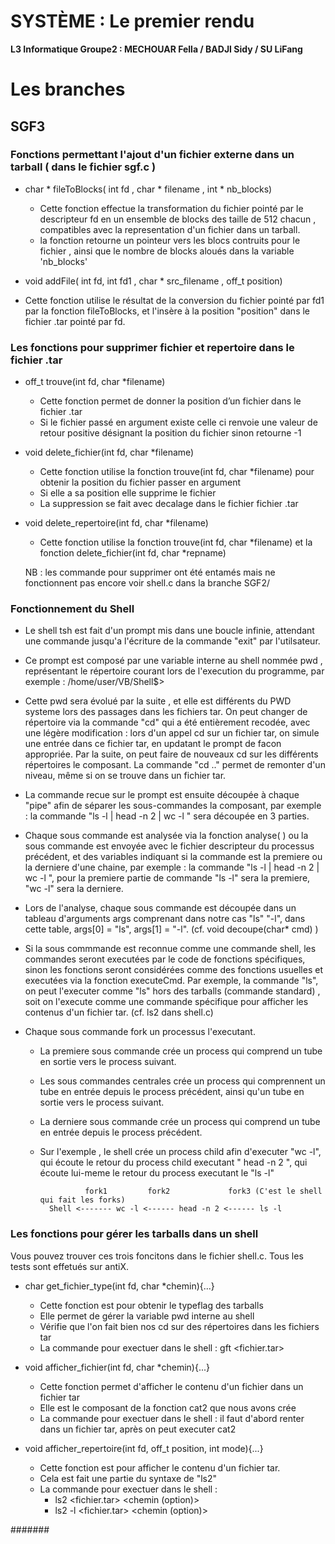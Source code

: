 SYSTÈME : Le premier rendu
======================

**L3 Informatique Groupe2 : MECHOUAR Fella / BADJI Sidy / SU LiFang**

# Les branches

## SGF3

### Fonctions permettant l'ajout d'un fichier externe dans un tarball ( dans le fichier sgf.c )

* char * fileToBlocks( int fd , char * filename , int * nb_blocks)
    - Cette fonction effectue la transformation du fichier pointé par le descripteur fd en un ensemble de blocks des taille de 512 chacun , compatibles avec la representation d'un fichier dans un tarball.
    - la fonction retourne un pointeur vers les blocs contruits pour le fichier , ainsi que le nombre de blocks aloués dans la variable 'nb_blocks'

* void addFile( int fd, int fd1 , char * src_filename , off_t position)

-  Cette fonction utilise le résultat  de la conversion du fichier pointé par fd1 par la fonction fileToBlocks, et l'insère à la position "position" dans le fichier .tar pointé par fd.




### Les fonctions pour supprimer fichier et repertoire dans le fichier .tar

* off_t trouve(int fd, char *filename) 
    - Cette fonction permet de donner la position d’un fichier dans le fichier .tar
    - Si le fichier passé en argument existe celle ci renvoie une valeur de retour positive désignant la position du fichier sinon retourne -1
* void delete_fichier(int fd, char *filename)
    - Cette fonction utilise la fonction trouve(int fd, char *filename) pour obtenir la position du fichier passer en argument
    - Si elle a sa position elle supprime le fichier
    - La suppression se fait avec decalage dans le fichier fichier .tar
    
* void delete_repertoire(int fd, char *filename)
    - Cette fonction utilise la fonction trouve(int fd, char *filename) et la     fonction delete_fichier(int fd, char *repname)

    NB : les commande pour supprimer ont été entamés mais ne fonctionnent pas encore voir shell.c dans la branche SGF2/ 




### Fonctionnement du Shell

* Le shell tsh est fait d'un prompt mis dans une boucle infinie, attendant une commande jusqu'a l'écriture de la commande "exit" par l'utilsateur.

* Ce prompt est composé par une variable interne au shell nommée pwd , représentant le répertoire courant lors de l'execution du programme, par exemple :  /home/user/VB/Shell$>

* Cette pwd sera évolué par la suite , et elle est différents du PWD systeme lors des passages dans les fichiers tar. On peut changer de répertoire via la commande "cd" qui a été entièrement  recodée, avec une légère modification : lors d'un appel cd sur un fichier tar, on simule une entrée dans ce fichier tar, en updatant le prompt de facon appropriée. Par la suite, on peut faire de nouveaux cd sur les différents répertoires le composant.  La commande "cd .." permet de remonter d'un niveau, même si on se trouve dans un fichier tar.

* La commande recue sur le prompt est ensuite découpée à chaque "pipe" afin de séparer les sous-commandes la composant, par exemple : la commande "ls -l | head -n 2 | wc -l " sera découpée en 3 parties. 

* Chaque sous commande est analysée via la fonction analyse( ) ou la sous commande est envoyée avec le fichier descripteur du processus précédent, et des variables indiquant si la commande est la premiere ou la derniere d'une chaine, par exemple : la commande "ls -l | head -n 2 | wc -l ", pour la premiere partie de commande "ls -l" sera la premiere,  "wc -l" sera la derniere. 

* Lors de l'analyse, chaque sous commande est découpée dans un tableau d'arguments args comprenant dans notre cas "ls" "-l", dans cette table, args[0] = "ls", args[1] = "-l". (cf. void decoupe(char* cmd) ) 

* Si la sous commmande est reconnue comme une commande shell, les commandes seront executées par le code de fonctions spécifiques, sinon les fonctions seront considérées comme des fonctions usuelles et executées via la fonction executeCmd. Par exemple, la commande "ls",  on peut l'executer comme "ls" hors des tarballs (commande standard) , soit on l'execute comme une commande spécifique pour afficher les contenus d'un fichier tar. (cf. ls2 dans shell.c)

* Chaque sous commande fork un processus l'executant.
    - La premiere sous commande crée un process qui  comprend un tube en sortie vers le process suivant.
    - Les sous commandes centrales crée un process qui comprennent un tube en entrée depuis le process précédent, ainsi qu'un tube en sortie vers le process suivant.
    - La derniere sous commande crée un process qui comprend un tube en entrée depuis le process précédent.
    - Sur l'exemple , le shell crée un process child afin d'executer "wc -l", qui écoute le retour du process child executant " head -n 2 ", qui écoute lui-meme le retour du process executant le "ls -l"

                    fork1         fork2             fork3 (C'est le shell qui fait les forks)
            Shell <------- wc -l <------ head -n 2 <------ ls -l



### Les fonctions pour gérer les tarballs dans un shell

Vous pouvez trouver ces trois foncitons dans le fichier shell.c. Tous les tests sont effetués sur antiX.

* char get_fichier_type(int fd, char *chemin){...}
    - Cette fonction est pour obtenir le typeflag des tarballs
    - Elle permet de gérer la variable pwd interne au shell
    - Vérifie que l'on fait bien nos cd sur des répertoires dans les fichiers tar
    - La commande pour exectuer dans le shell : gft <fichier.tar> <fichier>
    
* void afficher_fichier(int fd, char *chemin){...}
    - Cette fonction permet d'afficher le contenu d'un fichier dans un fichier tar
    - Elle est le composant de la fonction cat2 que nous avons crée
    - La commande pour exectuer dans le shell : il faut d'abord renter dans un fichier tar, après on peut executer cat2 <fichier>

* void afficher_repertoire(int fd, off_t position, int mode){...}
    - Cette fonction est pour afficher le contenu d'un fichier tar.
    - Cela est fait une partie du syntaxe de "ls2"
    - La commande pour exectuer dans le shell :  
        - ls2 <fichier.tar> <chemin  (option)>
        - ls2 -l <fichier.tar> <chemin  (option)>

####### 
